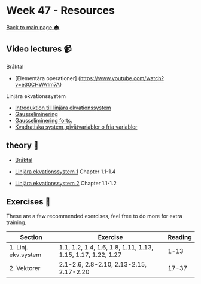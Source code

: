# Week 47 - Resources

[Back to main page :house:](https://github.com/aleylani/Linear-algebra)

## Video lectures :video_camera:


Bråktal

- [Elementära operationer] (https://www.youtube.com/watch?v=e30CHWA1m7A)


Linjära ekvationssystem

- [Introduktion till linjära ekvationssystem](https://www.youtube.com/watch?v=DOZT-WwymUA)
- [Gausseliminering](https://www.youtube.com/watch?v=8Z0_3HiojrA)
- [Gausseliminering forts.](https://www.youtube.com/watch?v=eFnTIzjOKTA)
- [Kvadratiska system, pivåtvariabler o fria variabler](https://www.youtube.com/watch?v=EcjkJuchtdA)



## theory :book:

- [Bråktal](http://wiki.math.se/wikis/forberedandematte1/index.php/1.2_Br%C3%A5kr%C3%A4kning)

- [Linjära ekvationssystem 1](https://math.libretexts.org/Bookshelves/Linear_Algebra/A_First_Course_in_Linear_Algebra_(Kuttler)/01%3A_Systems_of_Equations) Chapter 1.1-1.4
- [Linjära ekvationssystem 2](https://math.libretexts.org/Bookshelves/Linear_Algebra/Interactive_Linear_Algebra_(Margalit_and_Rabinoff)/01%3A_Systems_of_Linear_Equations-_Algebra) Chapter 1.1-1.2

## Exercises :running:

These are a few recommended exercises, feel free to do more for extra training.

| Section             | Exercise                                                    | Reading |
| ------------------- | ----------------------------------------------------------- | ------- |
| 1. Linj. ekv.system | 1.1, 1.2, 1.4, 1.6, 1.8, 1.11, 1.13, 1.15, 1.17, 1.22, 1.27 | 1-13    |
| 2. Vektorer         | 2.1-2.6, 2.8-2.10, 2.13-2.15, 2.17-2.20                     | 17-37   |

